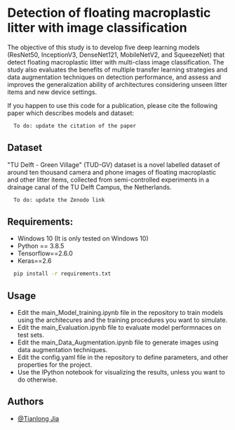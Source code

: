 
# Detection of floating macroplastic litter with image classification

The objective of this study is to develop five deep learning models (ResNet50, InceptionV3, DenseNet121, MobileNetV2, and SqueezeNet) that detect floating macroplastic litter with multi-class image classification. The study also evaluates the benefits of multiple transfer learning strategies and data augmentation techniques on detection performance, and assess and improves the generalization ability of architectures considering unseen litter items and new device settings.

If you happen to use this code for a publication, please cite the following paper which describes models and dataset:

```bash
  To do: update the citation of the paper 
```
## Dataset

"TU Delft - Green Village" (TUD-GV) dataset is a novel labelled
dataset of around ten thousand camera and phone images of floating macroplastic and other
litter items, collected from semi-controlled experiments in a drainage canal of the TU Delft
Campus, the Netherlands. 

```bash
  To do: update the Zenodo link
```


## Requirements:
- Windows 10 (It is only tested on Windows 10)
- Python == 3.8.5
- Tensorflow==2.6.0
- Keras==2.6

```bash
  pip install -r requirements.txt
```
## Usage

-  Edit the main_Model_training.ipynb file in the repository to train models using the architecures and the training procedures you want to simulate.
-  Edit the main_Evaluation.ipynb file to evaluate model performnaces on test sets.
-  Edit the main_Data_Augmentation.ipynb file to generate images using data augmentation techniques.
-  Edit the config.yaml file in the repository to define parameters, and other properties for the project.
-  Use the IPython notebook for visualizing the results, unless you want to do otherwise.


## Authors

- [@Tianlong Jia](https://github.com/TianlongJia)

